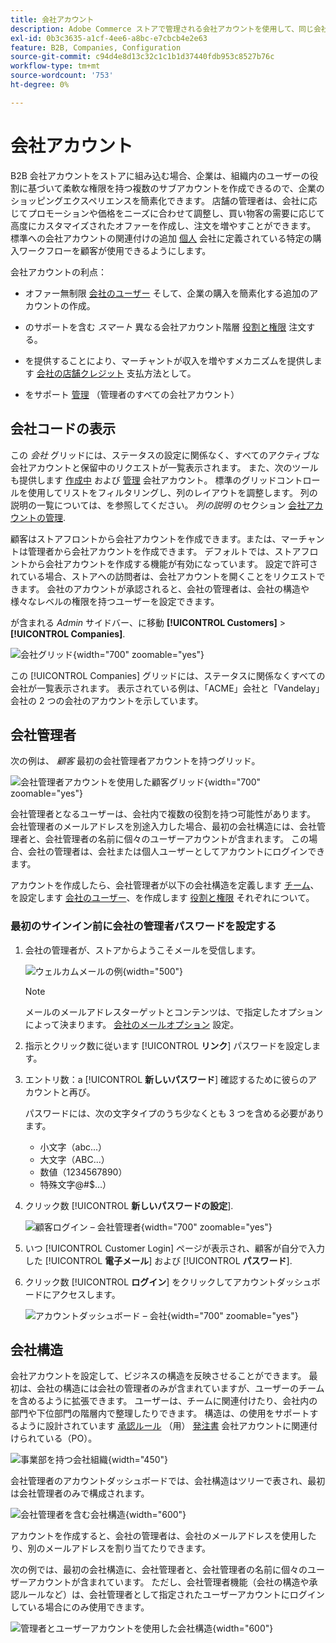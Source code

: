```yaml
---
title: 会社アカウント
description: Adobe Commerce ストアで管理される会社アカウントを使用して、同じ会社に属する複数の購入者を 1 つの会社アカウントに参加させる方法を説明します。
exl-id: 0b3c3635-a1cf-4ee6-a8bc-e7cbcb4e2e63
feature: B2B, Companies, Configuration
source-git-commit: c94d4e8d13c32c1c1b1d37440fdb953c8527b76c
workflow-type: tm+mt
source-wordcount: '753'
ht-degree: 0%

---
```


# 会社アカウント

B2B 会社アカウントをストアに組み込む場合、企業は、組織内のユーザーの役割に基づいて柔軟な権限を持つ複数のサブアカウントを作成できるので、企業のショッピングエクスペリエンスを簡素化できます。 店舗の管理者は、会社に応じてプロモーションや価格をニーズに合わせて調整し、買い物客の需要に応じて高度にカスタマイズされたオファーを作成し、注文を増やすことができます。 標準への会社アカウントの関連付けの追加 [個人](../customers/account-create.md) 会社に定義されている特定の購入ワークフローを顧客が使用できるようにします。

会社アカウントの利点：

- オファー無制限 [会社のユーザー](account-company-users.md) そして、企業の購入を簡素化する追加のアカウントの作成。

- のサポートを含む _スマート_ 異なる会社アカウント階層 [役割と権限](account-company-roles-permissions.md) 注文する。

- を提供することにより、マーチャントが収入を増やすメカニズムを提供します [会社の店舗クレジット](credit-company.md) 支払方法として。

- をサポート [管理](account-company-manage.md) （管理者のすべての会社アカウント）

## 会社コードの表示

この _会社_ グリッドには、ステータスの設定に関係なく、すべてのアクティブな会社アカウントと保留中のリクエストが一覧表示されます。 また、次のツールも提供します [作成中](account-company-create.md) および [管理](account-company-manage.md) 会社アカウント。 標準のグリッドコントロールを使用してリストをフィルタリングし、列のレイアウトを調整します。 列の説明の一覧については、を参照してください。 _列の説明_ のセクション [会社アカウントの管理](account-company-manage.md).

顧客はストアフロントから会社アカウントを作成できます。または、マーチャントは管理者から会社アカウントを作成できます。 デフォルトでは、ストアフロントから会社アカウントを作成する機能が有効になっています。 設定で許可されている場合、ストアへの訪問者は、会社アカウントを開くことをリクエストできます。 会社のアカウントが承認されると、会社の管理者は、会社の構造や様々なレベルの権限を持つユーザーを設定できます。

が含まれる _Admin_ サイドバー、に移動 **[!UICONTROL Customers]** > **[!UICONTROL Companies]**.

![会社グリッド](./assets/companies-grid.png){width="700" zoomable="yes"}

この [!UICONTROL Companies] グリッドには、ステータスに関係なくすべての会社が一覧表示されます。 表示されている例は、「ACME」会社と「Vandelay」会社の 2 つの会社のアカウントを示しています。

## 会社管理者

次の例は、 _顧客_ 最初の会社管理者アカウントを持つグリッド。

![会社管理者アカウントを使用した顧客グリッド](./assets/company-admin-user-account.png){width="700" zoomable="yes"}

会社管理者となるユーザーは、会社内で複数の役割を持つ可能性があります。 会社管理者のメールアドレスを別途入力した場合、最初の会社構造には、会社管理者と、会社管理者の名前に個々のユーザーアカウントが含まれます。 この場合、会社の管理者は、会社または個人ユーザーとしてアカウントにログインできます。

アカウントを作成したら、会社管理者が以下の会社構造を定義します [チーム](account-company-structure.md)、を設定します [会社のユーザー](account-company-users.md)、を作成します [役割と権限](account-company-roles-permissions.md) それぞれについて。

### 最初のサインイン前に会社の管理者パスワードを設定する

1. 会社の管理者が、ストアからようこそメールを受信します。

   ![ウェルカムメールの例](./assets/company-admin-welcome-email.png){width="500"}

   >[!NOTE]
   >
   >メールのメールアドレスターゲットとコンテンツは、で指定したオプションによって決まります。 [会社のメールオプション](email-company-configuration.md) 設定。

1. 指示とクリック数に従います [!UICONTROL **リンク**] パスワードを設定します。

1. エントリ数：a [!UICONTROL **新しいパスワード**] 確認するために彼らのアカウントと再び。

   パスワードには、次の文字タイプのうち少なくとも 3 つを含める必要があります。

   - 小文字（abc...）
   - 大文字（ABC...）
   - 数値（1234567890）
   - 特殊文字@#$...）

1. クリック数 [!UICONTROL **新しいパスワードの設定**].

   ![顧客ログイン – 会社管理者](./assets/company-admin-account-login.png){width="700" zoomable="yes"}

1. いつ [!UICONTROL Customer Login] ページが表示され、顧客が自分で入力した [!UICONTROL **電子メール**] および [!UICONTROL **パスワード**].

1. クリック数 [!UICONTROL **ログイン**] をクリックしてアカウントダッシュボードにアクセスします。

   ![アカウントダッシュボード – 会社](./assets/account-dashboard-company.png){width="700" zoomable="yes"}

## 会社構造

会社アカウントを設定して、ビジネスの構造を反映させることができます。 最初は、会社の構造には会社の管理者のみが含まれていますが、ユーザーのチームを含めるように拡張できます。 ユーザーは、チームに関連付けたり、会社内の部門や下位部門の階層内で整理したりできます。 構造は、の使用をサポートするように設計されています [承認ルール](account-dashboard-approval-rules.md) （用） [発注書](purchase-order-flow.md) 会社アカウントに関連付けられている（PO）。

![事業部を持つ会社組織](./assets/company-structure-diagram.svg){width="450"}

会社管理者のアカウントダッシュボードでは、会社構造はツリーで表され、最初は会社管理者のみで構成されます。

![会社管理者を含む会社構造](./assets/company-structure-tree-admin.png){width="600"}

アカウントを作成すると、会社の管理者は、会社のメールアドレスを使用したり、別のメールアドレスを割り当てたりできます。

次の例では、最初の会社構造に、会社管理者と、会社管理者の名前に個々のユーザーアカウントが含まれています。 ただし、会社管理者機能（会社の構造や承認ルールなど）は、会社管理者として指定されたユーザーアカウントにログインしている場合にのみ使用できます。

![管理者とユーザーアカウントを使用した会社構造](./assets/company-structure-tree-admin-user.png){width="600"}
